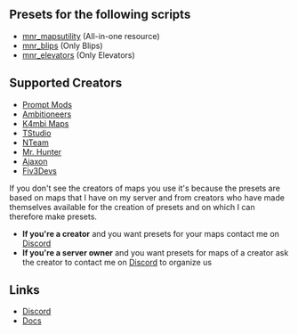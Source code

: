 ## Presets for the following scripts
- [mnr_mapsutility](https://github.com/Monarch-Development/mnr_mapsutility) (All-in-one resource)
- [mnr_blips](https://github.com/Monarch-Development/mnr_blips) (Only Blips)
- [mnr_elevators](https://github.com/Monarch-Development/mnr_elevators) (Only Elevators)

## Supported Creators
- [Prompt Mods](https://fivem.prompt-mods.com/)
- [Ambitioneers](https://ambitioneers.tebex.io/)
- [K4mbi Maps](https://k4mb1maps.com/)
- [TStudio](https://turbosaif.tebex.io/)
- [NTeam](https://nteamdev.tebex.io/)
- [Mr. Hunter](https://mrhunter.tebex.io/)
- [Ajaxon](https://ajaxon.tebex.io/)
- [Fiv3Devs](https://fiv3devs.tebex.io/)

If you don't see the creators of maps you use it's because the presets are based on maps that I have on my server and from creators who have made themselves available for the creation of presets and on which I can therefore make presets.
- **If you're a creator** and you want presets for your maps contact me on [Discord](https://discord.gg/WKtk65yBC6)
- **If you're a server owner** and you want presets for maps of a creator ask the creator to contact me on [Discord](https://discord.gg/WKtk65yBC6) to organize us

## Links
- [Discord](https://discord.gg/WKtk65yBC6)
- [Docs](https://monarch-docs.ricodev.it/docs/monarch-resources/presets)
